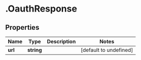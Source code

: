 # .OauthResponse

## Properties

Name | Type | Description | Notes
------------ | ------------- | ------------- | -------------
**url** | **string** |  | [default to undefined]

